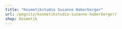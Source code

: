 ```yaml
---
title: "Kosmetikstudio Susanne Haberberger"
url: /pegnitz/kosmetikstudio-susanne-haberberger/
shop: Kosmetik
---
```

